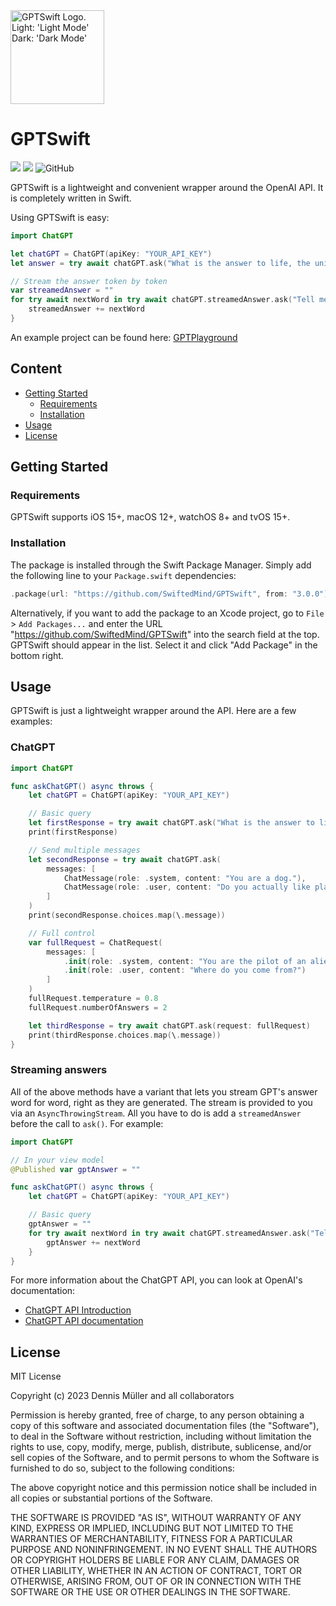 <picture>
  <source width="150px" media="(prefers-color-scheme: dark)" srcset="https://user-images.githubusercontent.com/7083109/226196409-dc77e5ef-4036-482f-93f1-6f83b800b088.png">
  <img width="150px" alt="GPTSwift Logo. Light: 'Light Mode' Dark: 'Dark Mode'" srchttps://user-images.githubusercontent.com/7083109/226196411-2913b92f-e993-4ad2-8da9-79ac63f237b3.png">
</picture>

# GPTSwift
[![](https://img.shields.io/endpoint?url=https%3A%2F%2Fswiftpackageindex.com%2Fapi%2Fpackages%2FSwiftedMind%2FGPTSwift%2Fbadge%3Ftype%3Dswift-versions)](https://swiftpackageindex.com/SwiftedMind/GPTSwift)
[![](https://img.shields.io/endpoint?url=https%3A%2F%2Fswiftpackageindex.com%2Fapi%2Fpackages%2FSwiftedMind%2FGPTSwift%2Fbadge%3Ftype%3Dplatforms)](https://swiftpackageindex.com/SwiftedMind/GPTSwift)
![GitHub](https://img.shields.io/github/license/SwiftedMind/GPTSwift)

GPTSwift is a lightweight and convenient wrapper around the OpenAI API. It is completely written in Swift.

Using GPTSwift is easy:

```swift
import ChatGPT

let chatGPT = ChatGPT(apiKey: "YOUR_API_KEY")
let answer = try await chatGPT.ask("What is the answer to life, the universe and everything in it?")

// Stream the answer token by token
var streamedAnswer = ""
for try await nextWord in try await chatGPT.streamedAnswer.ask("Tell me a story about birds") {
    streamedAnswer += nextWord
}
```

An example project can be found here: [GPTPlayground](https://github.com/SwiftedMind/GPTPlayground/tree/main)

## Content

- [Getting Started](#getting-started)
  - [Requirements](#requirements)
  - [Installation](#installation)
- [Usage](#usage)
- [License](#license)

## Getting Started

### Requirements

GPTSwift supports iOS 15+, macOS 12+, watchOS 8+ and tvOS 15+.

### Installation

The package is installed through the Swift Package Manager. Simply add the following line to your `Package.swift` dependencies:

```swift
.package(url: "https://github.com/SwiftedMind/GPTSwift", from: "3.0.0")
```

Alternatively, if you want to add the package to an Xcode project, go to `File` > `Add Packages...` and enter the URL "https://github.com/SwiftedMind/GPTSwift" into the search field at the top. GPTSwift should appear in the list. Select it and click "Add Package" in the bottom right.

## Usage

GPTSwift is just a lightweight wrapper around the API. Here are a few examples:

### ChatGPT

```swift
import ChatGPT

func askChatGPT() async throws {
    let chatGPT = ChatGPT(apiKey: "YOUR_API_KEY")

    // Basic query
    let firstResponse = try await chatGPT.ask("What is the answer to life, the universe and everything in it?")
    print(firstResponse)

    // Send multiple messages
    let secondResponse = try await chatGPT.ask(
        messages: [
            ChatMessage(role: .system, content: "You are a dog."),
            ChatMessage(role: .user, content: "Do you actually like playing fetch?")
        ]
    )
    print(secondResponse.choices.map(\.message))

    // Full control
    var fullRequest = ChatRequest(
        messages: [
            .init(role: .system, content: "You are the pilot of an alien UFO. Be creative."),
            .init(role: .user, content: "Where do you come from?")
        ]
    )
    fullRequest.temperature = 0.8
    fullRequest.numberOfAnswers = 2

    let thirdResponse = try await chatGPT.ask(request: fullRequest)
    print(thirdResponse.choices.map(\.message))
}
```

### Streaming answers

All of the above methods have a variant that lets you stream GPT's answer word for word, right as they are generated. The stream is provided to you via an `AsyncThrowingStream`. All you have to do is add a `streamedAnswer` before the call to `ask()`. For example:

```swift
import ChatGPT

// In your view model
@Published var gptAnswer = ""

func askChatGPT() async throws {
    let chatGPT = ChatGPT(apiKey: "YOUR_API_KEY")

    // Basic query
    gptAnswer = ""
    for try await nextWord in try await chatGPT.streamedAnswer.ask("Tell me a funny story about birds") {
        gptAnswer += nextWord
    }
}
```

For more information about the ChatGPT API, you can look at OpenAI's documentation:
- [ChatGPT API Introduction](https://platform.openai.com/docs/guides/chat/chat-completions-beta)
- [ChatGPT API documentation](https://platform.openai.com/docs/api-reference/chat/create)

## License

MIT License

Copyright (c) 2023 Dennis Müller and all collaborators

Permission is hereby granted, free of charge, to any person obtaining a copy of this software and associated documentation files (the "Software"), to deal in the Software without restriction, including without limitation the rights to use, copy, modify, merge, publish, distribute, sublicense, and/or sell copies of the Software, and to permit persons to whom the Software is furnished to do so, subject to the following conditions:

The above copyright notice and this permission notice shall be included in all copies or substantial portions of the Software.

THE SOFTWARE IS PROVIDED "AS IS", WITHOUT WARRANTY OF ANY KIND, EXPRESS OR IMPLIED, INCLUDING BUT NOT LIMITED TO THE WARRANTIES OF MERCHANTABILITY, FITNESS FOR A PARTICULAR PURPOSE AND NONINFRINGEMENT. IN NO EVENT SHALL THE AUTHORS OR COPYRIGHT HOLDERS BE LIABLE FOR ANY CLAIM, DAMAGES OR OTHER LIABILITY, WHETHER IN AN ACTION OF CONTRACT, TORT OR OTHERWISE, ARISING FROM, OUT OF OR IN CONNECTION WITH THE SOFTWARE OR THE USE OR OTHER DEALINGS IN THE SOFTWARE.
